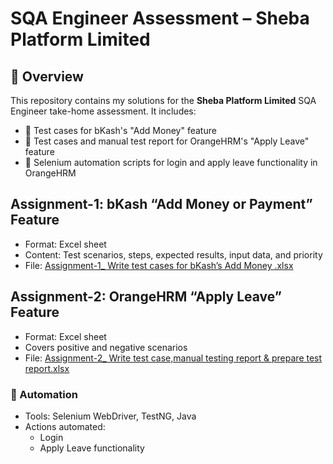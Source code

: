# SQA Engineer Assessment – Sheba Platform Limited
## 🔹 Overview

This repository contains my solutions for the **Sheba Platform Limited** SQA Engineer take-home assessment. It includes:

- 📄 Test cases for bKash's "Add Money" feature  
- 📄 Test cases and manual test report for OrangeHRM's "Apply Leave" feature  
- 🤖 Selenium automation scripts for login and apply leave functionality in OrangeHRM

## Assignment-1: bKash “Add Money or Payment” Feature
- Format: Excel sheet  
- Content: Test scenarios, steps, expected results, input data, and priority  
- File: [Assignment-1_ Write test cases for bKash’s Add Money .xlsx](https://github.com/user-attachments/files/20115183/Assignment-1_.Write.test.cases.for.bKash.s.Add.Money.xlsx)

## Assignment-2: OrangeHRM “Apply Leave” Feature
- Format: Excel sheet  
- Covers positive and negative scenarios  
- File: [Assignment-2_ Write test case,manual testing report & prepare test report.xlsx](https://github.com/user-attachments/files/20115201/Assignment-2_.Write.test.case.manual.testing.report.prepare.test.report.xlsx)

### 🤖 Automation
- Tools: Selenium WebDriver, TestNG, Java  
- Actions automated:
  - Login
  - Apply Leave functionality


  
